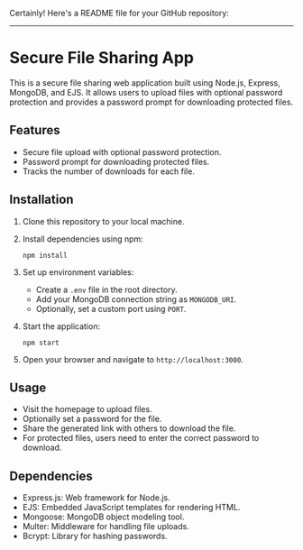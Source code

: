 Certainly! Here's a README file for your GitHub repository:

---

# Secure File Sharing App

This is a secure file sharing web application built using Node.js, Express, MongoDB, and EJS. It allows users to upload files with optional password protection and provides a password prompt for downloading protected files.

## Features

- Secure file upload with optional password protection.
- Password prompt for downloading protected files.
- Tracks the number of downloads for each file.

## Installation

1. Clone this repository to your local machine.
2. Install dependencies using npm:

    ```
    npm install
    ```

3. Set up environment variables:
   
   - Create a `.env` file in the root directory.
   - Add your MongoDB connection string as `MONGODB_URI`.
   - Optionally, set a custom port using `PORT`.

4. Start the application:

    ```
    npm start
    ```

5. Open your browser and navigate to `http://localhost:3000`.

## Usage

- Visit the homepage to upload files.
- Optionally set a password for the file.
- Share the generated link with others to download the file.
- For protected files, users need to enter the correct password to download.

## Dependencies

- Express.js: Web framework for Node.js.
- EJS: Embedded JavaScript templates for rendering HTML.
- Mongoose: MongoDB object modeling tool.
- Multer: Middleware for handling file uploads.
- Bcrypt: Library for hashing passwords.
